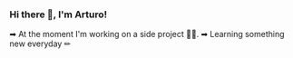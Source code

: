 ### Hi there 👋, I'm Arturo!

➡ At the moment I'm working on a side project 👨‍🏭. 
➡ Learning something new everyday ✏


<!--
**gonzalez20543/gonzalez20543** is a ✨ _special_ ✨ repository because its `README.md` (this file) appears on your GitHub profile.

Here are some ideas to get you started:

- 🔭 I’m currently working on ...
- 🌱 I’m currently learning ...
- 👯 I’m looking to collaborate on ...
- 🤔 I’m looking for help with ...
- 💬 Ask me about ...
- 📫 How to reach me: ...
- 😄 Pronouns: ...
- ⚡ Fun fact: ...
-->
